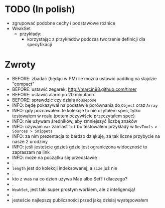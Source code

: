 # TODO (In polish)

* zgrupować podobne cechy i podstawowe różnice
* WeakSet
  * przykłady:
    * korzystając z przykładów podczas tworzenie definicji dla specyfikacji

# Zwroty

* BEFORE: zbadać (będąc w PM) ile można ustawić padding na slajdzie "compact"
* BEFORE: ustawić zegarek: http://marcin93.github.com/timer
* BEFORE: ustawić alarm po 20 minutach
* BEFORE: sprawdzić czy działa `mousepose`
* INFO: będę pokazywał na podstawie porównania do `Object` oraz `Array`
* INFO: gdy poznawałem te kolekcje to nie czytałem spec, tylko testowałem w realu (potem oczywiście przeczytałem spec)
* INFO: nie używam średników, aby zmniejszyć liczbę znaków
* INFO: używam `var` zamiast `let` bo testowałem przykłady w `DevTools > Sources > Snippets`
* INFO: za nim prezentacja to bardzo dziękuję, za tak liczne przybycie na nasze 2 urodziny
* INFO: jeśli jesteście gdzieś gdzie jest ograniczona widoczność to zapraszam na link
* INFO: może na początku się przedstawię
* .
* `length` jest do kolekcji indeksowanej, a `size` już nie
* .
* kto z was na co dzień używa Map albo Set? i dlaczego?
* .
* `WeakSet`, jest taki super prostym workiem, ale z inteligencją! 
* .
* jesteście najlepszą publiczności przed jaką dzisiaj występowałem
